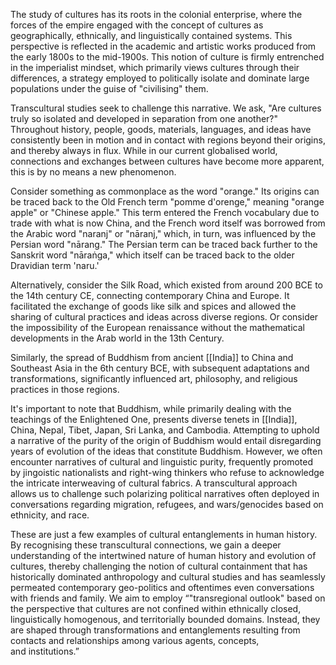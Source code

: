 The study of cultures has its roots in the colonial enterprise, where the forces of the empire engaged with the concept of cultures as geographically, ethnically, and linguistically contained systems. This perspective is reflected in the academic and artistic works produced from the early 1800s to the mid-1900s. This notion of culture is firmly entrenched in the imperialist mindset, which primarily views cultures through their differences, a strategy employed to politically isolate and dominate large populations under the guise of "civilising" them.

Transcultural studies seek to challenge this narrative. We ask, "Are cultures truly so isolated and developed in separation from one another?" Throughout history, people, goods, materials, languages, and ideas have consistently been in motion and in contact with regions beyond their origins, and thereby always in flux. While in our current globalised world, connections and exchanges between cultures have become more apparent, this is by no means a new phenomenon.

Consider something as commonplace as the word "orange." Its origins can be traced back to the Old French term "pomme d'orenge," meaning "orange apple" or "Chinese apple." This term entered the French vocabulary due to trade with what is now China, and the French word itself was borrowed from the Arabic word "naranj" or "nāranj," which, in turn, was influenced by the Persian word "nārang." The Persian term can be traced back further to the Sanskrit word "nāraṅga," which itself can be traced back to the older Dravidian term 'naru.'

Alternatively, consider the Silk Road, which existed from around 200 BCE to the 14th century CE, connecting contemporary China and Europe. It facilitated the exchange of goods like silk and spices and allowed the sharing of cultural practices and ideas across diverse regions. Or consider the impossibility of the European renaissance without the mathematical developments in the Arab world in the 13th Century. 

Similarly, the spread of Buddhism from ancient [[India]] to China and Southeast Asia in the 6th century BCE, with subsequent adaptations and transformations, significantly influenced art, philosophy, and religious practices in those regions. 

It's important to note that Buddhism, while primarily dealing with the teachings of the Enlightened One, presents diverse tenets in [[India]], China, Nepal, Tibet, Japan, Sri Lanka, and Cambodia. Attempting to uphold a narrative of the purity of the origin of Buddhism would entail disregarding years of evolution of the ideas that constitute Buddhism. However, we often encounter narratives of cultural and linguistic purity, frequently promoted by jingoistic nationalists and right-wing thinkers who refuse to acknowledge the intricate interweaving of cultural fabrics. A transcultural approach allows us to challenge such polarizing political narratives often deployed in conversations regarding migration, refugees, and wars/genocides based on ethnicity, and race.

These are just a few examples of cultural entanglements in human history. By recognising these transcultural connections, we gain a deeper understanding of the intertwined nature of human history and evolution of cultures, thereby challenging the notion of cultural containment that has historically dominated anthropology and cultural studies and has seamlessly permeated contemporary geo-politics and oftentimes even conversations with friends and family. We aim to employ “"transregional outlook" based on the perspective that cultures are not confined within ethnically closed, linguistically homogenous, and territorially bounded domains. Instead, they are shaped through transformations and entanglements resulting from contacts and relationships among various agents, concepts, and institutions.”